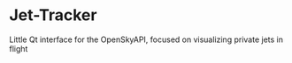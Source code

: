 # Jet-Tracker
Little Qt interface for the OpenSkyAPI, focused on visualizing private jets in flight
